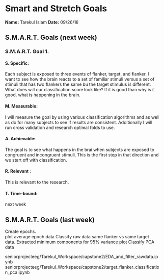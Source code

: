 # Smart and Stretch Goals

**Name:** Tarekul Islam
**Date:** 09/26/18


## S.M.A.R.T. Goals (next week)

### S.M.A.R.T. Goal 1.

#### S. Specific: 
Each subject is exposed to three events of flanker, target, and flanker. I want to see how the brain reacts to a set of familiar stimuli versus a set of stimuli that has two flankers the same bu the target stimulus is different. What does will our classification score look like? If it is good than why is it good. what is happening in the brain.

#### M. Measurable: 
I will measure the goal by using various classification algorithms and as well as do for many subjects to see if results are consistent. Additionally I will run cross validation and research optimal folds to use.

#### A. Achievable: 
The goal is to see what happens in the brai when subjects are exposed to congruent and incongruent stimuli. This is the first step in that direction and we start off with classification.

#### R. Relevant :
This is relevant to the research.


#### T. Time-bound: 
next week



## S.M.A.R.T. Goals (last week)

 Create epochs.  
 plot average epoch data
 Classify raw data same flanker vs same target data. 
 Extracted minimum components for 95% variance plot
 Classify PCA data

 seniorprojecteeg/Tarekul_Workspace/capstone2/EDA_and_filter_rawdata.ipynb
 seniorprojecteeg/Tarekul_Workspace/capstone2/target_flanker_classification_pca.ipynb
